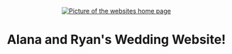 <p align="center">
  <a href="https://clerkanin.com">
    <img alt="Picture of the websites home page" src="https://user-images.githubusercontent.com/8742831/74092271-875cb500-4a8f-11ea-8417-6a16c6d31d09.png" />
  </a>
</p>
<h1 align="center">
  Alana and Ryan's Wedding Website!
</h1>
